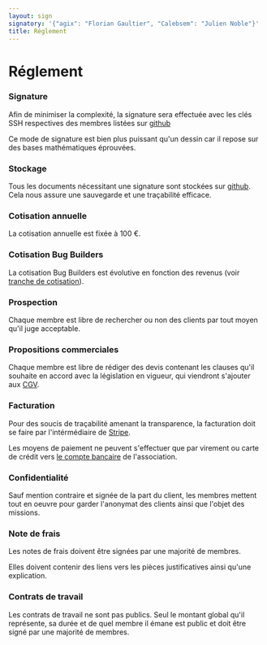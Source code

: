 ```yaml
---
layout: sign
signatory: '{"agix": "Florian Gaultier", "Calebsem": "Julien Noble"}'
title: Réglement
---
```


# Réglement

### Signature

Afin de minimiser la complexité, la signature sera effectuée avec les clés SSH respectives des membres listées sur [github](https://github.com/orgs/bug-builders/people)

Ce mode de signature est bien plus puissant qu'un dessin car il repose sur des bases mathématiques éprouvées.

### Stockage

Tous les documents nécessitant une signature sont stockées sur [github](https://github.com/bug-builders/website). Cela nous assure une sauvegarde et une traçabilité efficace.


### Cotisation annuelle

La cotisation annuelle est fixée à 100 €.


### Cotisation Bug Builders

La cotisation Bug Builders est évolutive en fonction des revenus (voir [tranche de cotisation](https://docs.google.com/spreadsheets/d/1kBEkXU5h8f84Rka2lN8TSSzRe4hXyKBJwDpe7dH5ijw/edit?usp=sharing)).


### Prospection

Chaque membre est libre de rechercher ou non des clients par tout moyen qu'il juge acceptable.


### Propositions commerciales

Chaque membre est libre de rédiger des devis contenant les clauses qu'il souhaite en accord avec la législation en vigueur, qui viendront s'ajouter aux [CGV](/CGV.html).


### Facturation

Pour des soucis de traçabilité amenant la transparence, la facturation doit se faire par l'intérmédiaire de [Stripe](https://stripe.com).

Les moyens de paiement ne peuvent s'effectuer que par virement ou carte de crédit vers [le compte bancaire](https://bug.builders/Documents/bug-builders-4865-iban.pdf) de l'association.


### Confidentialité

Sauf mention contraire et signée de la part du client, les membres mettent tout en oeuvre pour garder l'anonymat des clients ainsi que l'objet des missions.


### Note de frais

Les notes de frais doivent être signées par une majorité de membres.

Elles doivent contenir des liens vers les pièces justificatives ainsi qu'une explication.


### Contrats de travail

Les contrats de travail ne sont pas publics. Seul le montant global qu'il représente, sa durée et de quel membre il émane est public et doit être signé par une majorité de membres.


